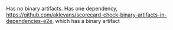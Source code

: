 Has no binary artifacts.
Has one dependency, https://github.com/aklevans/scorecard-check-binary-artifacts-in-dependencies-e2e, which has a binary artifact
